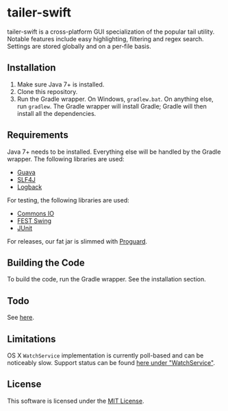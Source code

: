 tailer-swift
============

tailer-swift is a cross-platform GUI specialization of the popular tail
utility. Notable features include easy highlighting, filtering and regex
search. Settings are stored globally and on a per-file basis.

Installation
------------

1. Make sure Java 7+ is installed.
2. Clone this repository.
3. Run the Gradle wrapper. On Windows, `gradlew.bat`. On anything else,
   run `gradlew`. The Gradle wrapper will install Gradle; Gradle will then
   install all the dependencies.

Requirements
------------

Java 7+ needs to be installed. Everything else will be handled by the Gradle
wrapper. The following libraries are used:

  * [Guava](https://code.google.com/p/guava-libraries/)
  * [SLF4J](http://www.slf4j.org/)
  * [Logback](http://logback.qos.ch/)

For testing, the following libraries are used:

  * [Commons IO](http://commons.apache.org/proper/commons-io/)
  * [FEST Swing](https://code.google.com/p/fest/)
  * [JUnit](http://junit.org/)

For releases, our fat jar is slimmed with [Proguard](http://proguard.sourceforge.net/).

Building the Code
-----------------

To build the code, run the Gradle wrapper. See the installation section.

Todo
----

See [here](TODO.md).

Limitations
-----------

OS X `WatchService` implementation is currently poll-based and can be
noticeably slow. Support status can be found [here under "WatchService"](https://wiki.openjdk.java.net/display/MacOSXPort/Mac+OS+X+Port+Project+Status).

License
-------

This software is licensed under the [MIT License](http://en.wikipedia.org/wiki/MIT_License).
